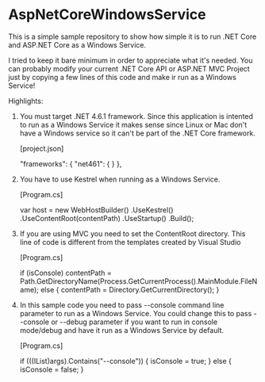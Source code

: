 # AspNetCoreWindowsService

This is a simple sample repository to show how simple it is to run .NET Core and ASP.NET Core as a Windows Service.

I tried to keep it bare minimum in order to appreciate what it's needed. You can probably modify your current .NET Core API or ASP.NET MVC Project just by copying a few lines of this code and make ir run as a Windows Service!

Highlights:

1) You must target .NET 4.6.1 framework. Since this application is intented to run as a Windows Service it makes sense since Linux or Mac don't have a Windows service so it can't be part of the .NET Core framework.

	[project.json]

	"frameworks": {
	"net461": { }
	},

2) You have to use Kestrel when running as a Windows Service.

	[Program.cs]

	var host = new WebHostBuilder()
		.UseKestrel()
		.UseContentRoot(contentPath)
		.UseStartup<Startup>()
		.Build();

3) If you are using MVC you need to set the ContentRoot directory. This line of code is different from the templates created by Visual Studio

	[Program.cs]

    if (isConsole)
        contentPath = Path.GetDirectoryName(Process.GetCurrentProcess().MainModule.FileName);
    else
    {
        contentPath = Directory.GetCurrentDirectory();
    }

4) In this sample code you need to pass --console command line parameter to run as a Windows Service. You could change this to pass --console or --debug parameter if you want to run in console mode/debug and have it run as a Windows Service by default.

	[Program.cs]

    if (((IList)args).Contains("--console"))
    {
        isConsole = true;
    }
    else
    {
        isConsole = false;
    }
